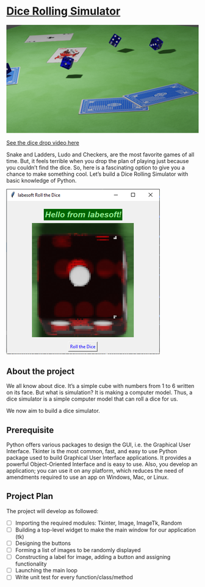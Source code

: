 # [Dice Rolling Simulator](https://data-flair.training/blogs/dice-rolling-simulator-python/)

![assets/casino_2.png](archives/assets/game_intro.png)

[See the dice drop video here](archives/assets/game_intro.mp4)

Snake and Ladders, Ludo and Checkers, are the most favorite games of all time. 
But, it feels terrible when you drop the plan of playing just because you
couldn’t find the dice. So, here is a fascinating option to give you a chance
to make something cool. Let’s build a Dice Rolling Simulator with basic
knowledge of Python.

![img.png](img.png)

## About the project

We all know about dice. It’s a simple cube with numbers from 1 to 6 written 
on its face. But what is simulation? It is making a computer model. Thus, a 
dice simulator is a simple computer model that can roll a dice for us.

We now aim to build a dice simulator.

## Prerequisite

Python offers various packages to design the GUI, i.e. the Graphical User 
Interface. Tkinter is the most common, fast, and easy to use Python package 
used to build Graphical User Interface applications. It provides a powerful 
Object-Oriented Interface and is easy to use. Also, you develop an 
application; you can use it on any platform, which reduces the need of 
amendments required to use an app on Windows, Mac, or Linux.

## Project Plan

The project will develop as followed:

- [ ] Importing the required modules: Tkinter, Image, ImageTk, Random
- [ ] Building a top-level widget to make the main window for our 
  application (tk)
- [ ] Designing the buttons
- [ ] Forming a list of images to be randomly displayed
- [ ] Constructing a label for image, adding a button and assigning 
  functionality
- [ ] Launching the main loop
- [ ] Write unit test for every function/class/method
